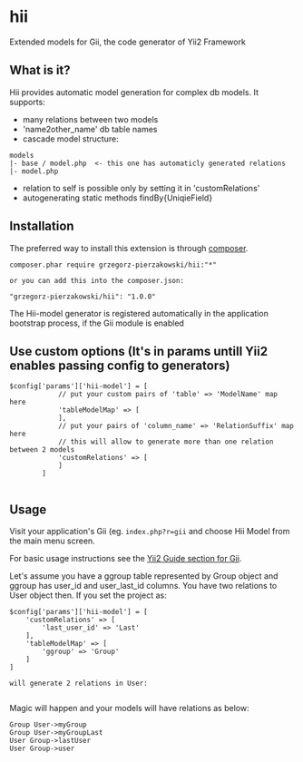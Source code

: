 hii
===========

Extended models for Gii, the code generator of Yii2 Framework


What is it?
-----------

Hii provides automatic model generation for complex db models. 
It supports:
- many relations between two models
- 'name2other_name' db table names
- cascade model structure: 
```
models
|- base / model.php  <- this one has automaticly generated relations
|- model.php
```
- relation to self is possible only by setting it in 'customRelations'
- autogenerating static methods findBy{UniqieField}

Installation
------------

The preferred way to install this extension is through [composer](http://getcomposer.org/download/).

    composer.phar require grzegorz-pierzakowski/hii:"*"

    or you can add this into the composer.json:

    "grzegorz-pierzakowski/hii": "1.0.0"

The Hii-model generator is registered automatically in the application bootstrap process, if the Gii module is enabled

Use custom options (It's in params untill Yii2 enables passing config to generators)
-----------------------------------------------

```
$config['params']['hii-model'] = [
            // put your custom pairs of 'table' => 'ModelName' map here
            'tableModelMap' => [
            ],
            // put your pairs of 'column_name' => 'RelationSuffix' map here
            // this will allow to generate more than one relation between 2 models
            'customRelations' => [
            ]
        ]
       
```
Usage
-----

Visit your application's Gii (eg. `index.php?r=gii` and choose Hii Model from the main menu screen.

For basic usage instructions see the [Yii2 Guide section for Gii](http://www.yiiframework.com/doc-2.0/guide-tool-gii.html).

Let's assume you have a ggroup table represented by Group object and ggroup has user_id and user_last_id columns. You have two relations to User object then.
If you set the project as:
```
$config['params']['hii-model'] = [
    'customRelations' => [
        'last_user_id' => 'Last'
    ],
    'tableModelMap' => [
        'ggroup' => 'Group'
    ]
]

will generate 2 relations in User:


```
Magic will happen and your models will have relations as below:

```
Group User->myGroup
Group User->myGroupLast
User Group->lastUser
User Group->user
```


